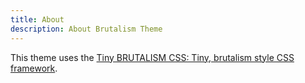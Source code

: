 ```yaml
---
title: About
description: About Brutalism Theme
---
```

This theme uses the [Tiny BRUTALISM CSS: Tiny, brutalism style CSS framework](https://github.com/pruger/tiny-brutalism-css).
